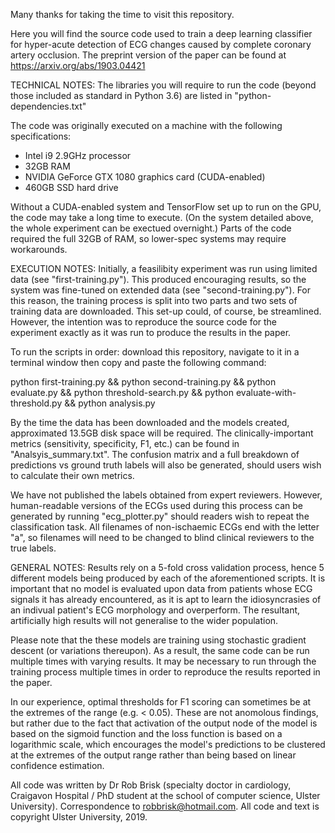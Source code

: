 Many thanks for taking the time to visit this repository.

Here you will find the source code used to train a deep learning classifier for hyper-acute detection of ECG changes caused by complete coronary artery occlusion. The preprint version of the paper can be found at https://arxiv.org/abs/1903.04421

TECHNICAL NOTES:
The libraries you will require to run the code (beyond those included as standard in Python 3.6) are listed in "python-dependencies.txt"

The code was originally executed on a machine with the following specifications:

-   Intel i9 2.9GHz processor
-   32GB RAM
-   NVIDIA GeForce GTX 1080 graphics card (CUDA-enabled)
-   460GB SSD hard drive

Without a CUDA-enabled system and TensorFlow set up to run on the GPU, the code may take a long time to execute. (On the system detailed above, the whole experiment can be exectued overnight.) Parts of the code required the full 32GB of RAM, so lower-spec systems may require workarounds.

EXECUTION NOTES:
Initially, a feasilibity experiment was run using limited data (see "first-training.py"). This produced encouraging results, so the system was fine-tuned on extended data (see "second-training.py"). For this reason, the training process is split into two parts and two sets of training data are downloaded. This set-up could, of course, be streamlined. However, the intention was to reproduce the source code for the experiment exactly as it was run to produce the results in the paper.

To run the scripts in order: download this repository, navigate to it in a terminal window then copy and paste the following command:

python first-training.py && python second-training.py && python evaluate.py && python threshold-search.py && python evaluate-with-threshold.py && python analysis.py

By the time the data has been downloaded and the models created, approximated 13.5GB disk space will be required. The clinically-important metrics (sensitivity, specificity, F1, etc.) can be found in "Analsyis\_summary.txt". The confusion matrix and a full breakdown of predictions vs ground truth labels will also be generated, should users wish to calculate their own metrics.

We have not published the labels obtained from expert reviewers. However, human-readable versions of the ECGs used during this process can be generated by running "ecg\_plotter.py" should readers wish to repeat the classification task. All filenames of non-ischaemic ECGs end with the letter "a", so filenames will need to be changed to blind clinical reviewers to the true labels.

GENERAL NOTES:
Results rely on a 5-fold cross validation process, hence 5 different models being produced by each of the aforementioned scripts. It is important that no model is evaluated upon data from patients whose ECG signals it has already encountered, as it is apt to learn the idiosyncrasies of an indivual patient's ECG morphology and overperform. The resultant, artificially high results will not generalise to the wider population.

Please note that the these models are training using stochastic gradient descent (or variations thereupon). As a result, the same code can be run multiple times with varying results. It may be necessary to run through the training process multiple times in order to reproduce the results reported in the paper.

In our experience, optimal thresholds for F1 scoring can sometimes be at the extremes of the range (e.g. &lt; 0.05). These are not anomolous findings, but rather due to the fact that activation of the output node of the model is based on the sigmoid function and the loss function is based on a logarithmic scale, which encourages the model's predictions to be clustered at the extremes of the output range rather than being based on linear confidence estimation.

All code was written by Dr Rob Brisk (specialty doctor in cardiology, Craigavon Hospital / PhD student at the school of computer science, Ulster University). Correspondence to <robbrisk@hotmail.com>. All code and text is copyright Ulster University, 2019.
